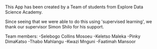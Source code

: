 #

This App has been created by a Team of students from Explore Data Science Academy.  

Since seeing that we were able to do this using 'supervised learning', we thank our supervisor Simon Shilo for his support.

Team members:
-Selebogo Collins Mosoeu
-Keletso Maleka
-Pinky DimaKatso
-Thabo Mahlangu
-Kwazi Mnguni
-Faatimah Mansoor
